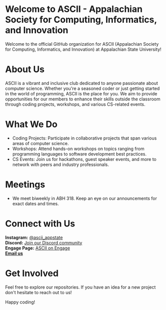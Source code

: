 # Welcome to ASCII - Appalachian Society for Computing, Informatics, and Innovation

Welcome to the official GitHub organization for ASCII (Appalachian Society for Computing, Informatics, and Innovation) at Appalachian State University!

# About Us
ASCII is a vibrant and inclusive club dedicated to anyone passionate about computer science. Whether you're a seasoned coder or just getting started in the world of programming, ASCII is the place for you. We aim to provide opportunities for our members to enhance their skills outside the classroom through coding projects, workshops, and various CS-related events.

# What We Do
* Coding Projects: Participate in collaborative projects that span various areas of computer science.
* Workshops: Attend hands-on workshops on topics ranging from programming languages to software development best practices.
* CS Events: Join us for hackathons, guest speaker events, and more to network with peers and industry professionals.

# Meetings
* We meet biweekly in ABH 318. Keep an eye on our announcements for exact dates and times.

# Connect with Us
**Instagram:** [@ascii_appstate](https://www.instagram.com/ascii_appstate/) </br>
**Discord:** [Join our Discord community](https://discord.gg/44V38WZ9nh) </br>
**Engage Page:** [ASCII on Engage](https://appstate.campuslabs.com/engage/organization/appalachian-society-for-computing-informatics-and-) </br>
**[Email us](alchabom@appstate.edu)**

# Get Involved
Feel free to explore our repositories. If you have an idea for a new project don't hesitate to reach out to us!

Happy coding!
